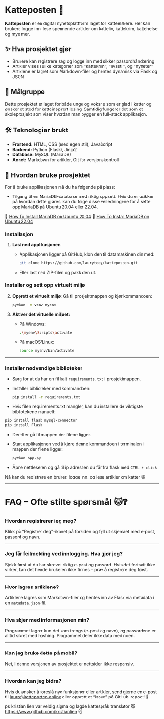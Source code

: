 # Katteposten 🐾

**Katteposten** er en digital nyhetsplattform laget for katteelskere. Her kan brukere logge inn, lese spennende artikler om katteliv, kattekrim, kattehelse og mye mer. 

## ✨ Hva prosjektet gjør

- Brukere kan registrere seg og logge inn med sikker passordhåndtering
- Artikler vises i ulike kategorier som "kattekrim", "livsstil", og "nyheter"
- Artiklene er lagret som Markdown-filer og hentes dynamisk via Flask og JSON

## 🎯 Målgruppe

Dette prosjektet er laget for både unge og voksne som er glad i katter og ønsker et sted for katteinspirert lesing. Samtidig fungerer det som et skoleprosjekt som viser hvordan man bygger en full-stack applikasjon.

## 🛠️ Teknologier brukt

- **Frontend:** HTML, CSS (med egen stil), JavaScript
- **Backend:** Python (Flask), Jinja2
- **Database:** MySQL (MariaDB)
- **Annet:** Markdown for artikler, Git for versjonskontroll

## 🚀 Hvordan bruke prosjektet

For å bruke applikasjonen må du ha følgende på plass:

- Tilgang til en MariaDB-database med riktig oppsett. Hvis du er usikker på hvordan dette gjøres, kan du følge disse veiledningene for å sette opp MariaDB på Ubuntu 20.04 eller 22.04.
  
📍  [How To Install MariaDB on Ubuntu 20.04](https://www.digitalocean.com/community/tutorials/how-to-install-mariadb-on-ubuntu-20-04)
📍 [How To Install MariaDB on Ubuntu 22.04](https://www.digitalocean.com/community/tutorials/how-to-install-mariadb-on-ubuntu-22-04)

  

### **Installasjon**
1. **Last ned applikasjonen:**
   - Applikasjonen ligger på GitHub, klon den til datamaskinen din med:

     ```bash
     git clone https://github.com/lauryteey/katteposten.git
     ```
   - Eller last ned ZIP-filen og pakk den ut.

### **Installer og sett opp virtuelt miljø**

2. **Opprett et virtuelt miljø:**
   Gå til prosjektmappen og kjør kommandoen:

     ```bash
     python -m venv myenv
     ```

3. **Aktiver det virtuelle miljøet:**
   - På Windows:

     ```bash
     .\myenv\Scripts\activate
     ```

   - På macOS/Linux:
     ```bash
     source myenv/bin/activate
     ```

---

### **Installer nødvendige biblioteker**

- Sørg for at du har en fil kalt `requirements.txt` i prosjektmappen.
- Installer biblioteker med kommandoen:

   ```bash
   pip install -r requirements.txt
   ````
- Hvis filen requirements.txt mangler, kan du installere de viktigste bibliotekene manuelt:

````bash
pip install flask mysql-connector
pip install Flask
````
   - Deretter gå til mappen der filene ligger.
   - Start applikasjonen ved å kjøre denne kommandoen i terminalen i mappen der filene ligger:

     ```bash
     python app.py
     ```
     
   - Åpne nettleseren og gå til ip adressen du får fra flask med ````CTRL + click````

 Nå kan du registrere en bruker, logge inn, og lese artikler om katter 😸


 
---

# FAQ – Ofte stilte spørsmål 🐱❓

### Hvordan registrerer jeg meg?
Klikk på “Registrer deg"-ikonet på forsiden og fyll ut skjemaet med e-post, passord og navn.

---

### Jeg får feilmelding ved innlogging. Hva gjør jeg?
Sjekk først at du har skrevet riktig e-post og passord. Hvis det fortsatt ikke virker, kan det hende brukeren ikke finnes – prøv å registrere deg først.

---

### Hvor lagres artiklene?
Artiklene lagres som Markdown-filer og hentes inn av Flask via metadata i en `metadata.json`-fil.

---

### Hva skjer med informasjonen min?
Programmet lagrer kun det som trengs (e-post og navn), og passordene er alltid sikret med hashing. Programmet deler ikke data med noen.

---

### Kan jeg bruke dette på mobil?
Nei, I denne versjonen av prosjektet er nettsiden ikke responsiv. 

---

### Hvordan kan jeg bidra?
Hvis du ønsker å foreslå nye funksjoner eller artikler, send gjerne en e-post til [laura@katteposten.online](mailto:laura@katteposten.online) eller opprett et “issue” på GitHub-repoet! 🌸

ps kristian lien var veldig sigma og lagde kattespråk translator 😸
https://www.github.com/kristianlien 😼


